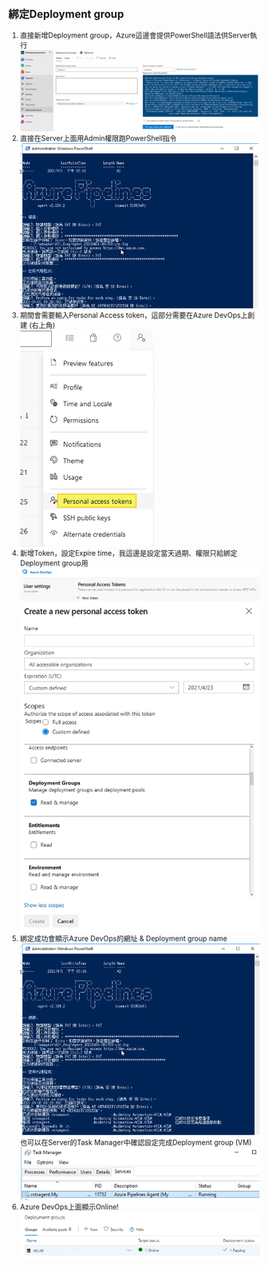 ## 綁定Deployment group
1. 直接新增Deployment group，Azure這邊會提供PowerShell語法供Server執行 <br>
![](https://github.com/timmchentw/timm_webnote/blob/main/azure%20pipilines/images/2-1.png)
2. 直接在Server上面用Admin權限跑PowerShell指令 <br>
![](https://github.com/timmchentw/timm_webnote/blob/main/azure%20pipilines/images/2-2.png)
3. 期間會需要輸入Personal Access token，這部分需要在Azure DevOps上創建 (右上角) <br>
![](https://github.com/timmchentw/timm_webnote/blob/main/azure%20pipilines/images/2-3.png)
4. 新增Token，設定Expire time，我這邊是設定當天過期、權限只給綁定Deployment group用 <br>
![](https://github.com/timmchentw/timm_webnote/blob/main/azure%20pipilines/images/2-4.png) <br>
![](https://github.com/timmchentw/timm_webnote/blob/main/azure%20pipilines/images/2-5.png)
5. 綁定成功會顯示Azure DevOps的網址 & Deployment group name <br>
![](https://github.com/timmchentw/timm_webnote/blob/main/azure%20pipilines/images/2-6.png) <br>
也可以在Server的Task Manager中確認設定完成Deployment group (VM) <br>
![](https://github.com/timmchentw/timm_webnote/blob/main/azure%20pipilines/images/2-7.png)
6. Azure DevOps上面顯示Online! <br>
![](https://github.com/timmchentw/timm_webnote/blob/main/azure%20pipilines/images/2-8.png)

	
	
